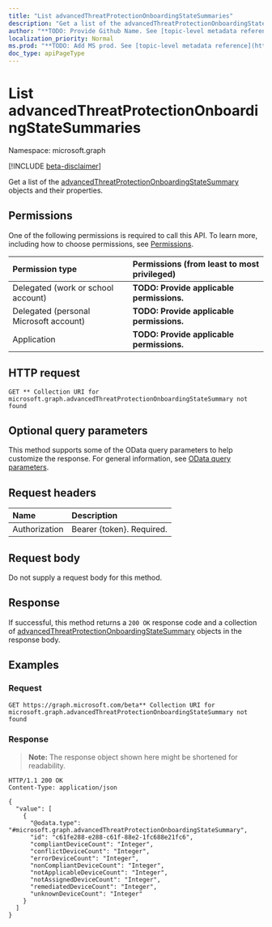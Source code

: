 ```yaml
---
title: "List advancedThreatProtectionOnboardingStateSummaries"
description: "Get a list of the advancedThreatProtectionOnboardingStateSummary objects and their properties."
author: "**TODO: Provide Github Name. See [topic-level metadata reference](https://msgo.azurewebsites.net/add/document/guidelines/metadata.html#topic-level-metadata)**"
localization_priority: Normal
ms.prod: "**TODO: Add MS prod. See [topic-level metadata reference](https://msgo.azurewebsites.net/add/document/guidelines/metadata.html#topic-level-metadata)**"
doc_type: apiPageType
---
```


# List advancedThreatProtectionOnboardingStateSummaries
Namespace: microsoft.graph

[!INCLUDE [beta-disclaimer](../../includes/beta-disclaimer.md)]

Get a list of the [advancedThreatProtectionOnboardingStateSummary](../resources/advancedthreatprotectiononboardingstatesummary.md) objects and their properties.

## Permissions
One of the following permissions is required to call this API. To learn more, including how to choose permissions, see [Permissions](/graph/permissions-reference).

|Permission type|Permissions (from least to most privileged)|
|:---|:---|
|Delegated (work or school account)|**TODO: Provide applicable permissions.**|
|Delegated (personal Microsoft account)|**TODO: Provide applicable permissions.**|
|Application|**TODO: Provide applicable permissions.**|

## HTTP request

<!-- {
  "blockType": "ignored"
}
-->
``` http
GET ** Collection URI for microsoft.graph.advancedThreatProtectionOnboardingStateSummary not found
```

## Optional query parameters
This method supports some of the OData query parameters to help customize the response. For general information, see [OData query parameters](/graph/query-parameters).

## Request headers
|Name|Description|
|:---|:---|
|Authorization|Bearer {token}. Required.|

## Request body
Do not supply a request body for this method.

## Response

If successful, this method returns a `200 OK` response code and a collection of [advancedThreatProtectionOnboardingStateSummary](../resources/advancedthreatprotectiononboardingstatesummary.md) objects in the response body.

## Examples

### Request
<!-- {
  "blockType": "request",
  "name": "list_advancedthreatprotectiononboardingstatesummary"
}
-->
``` http
GET https://graph.microsoft.com/beta** Collection URI for microsoft.graph.advancedThreatProtectionOnboardingStateSummary not found
```


### Response
>**Note:** The response object shown here might be shortened for readability.
<!-- {
  "blockType": "response",
  "truncated": true,
  "@odata.type": "Collection(microsoft.graph.advancedThreatProtectionOnboardingStateSummary)"
}
-->
``` http
HTTP/1.1 200 OK
Content-Type: application/json

{
  "value": [
    {
      "@odata.type": "#microsoft.graph.advancedThreatProtectionOnboardingStateSummary",
      "id": "c61fe288-e288-c61f-88e2-1fc688e21fc6",
      "compliantDeviceCount": "Integer",
      "conflictDeviceCount": "Integer",
      "errorDeviceCount": "Integer",
      "nonCompliantDeviceCount": "Integer",
      "notApplicableDeviceCount": "Integer",
      "notAssignedDeviceCount": "Integer",
      "remediatedDeviceCount": "Integer",
      "unknownDeviceCount": "Integer"
    }
  ]
}
```

